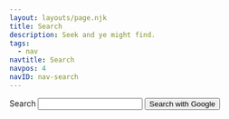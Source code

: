 ```yaml
---
layout: layouts/page.njk
title: Search
description: Seek and ye might find.
tags:
  - nav
navtitle: Search
navpos: 4
navID: nav-search
---
```


<form action="https://www.google.co.uk/search" method="get" class="search">
  <input type="hidden" name="q" id="q" value="site:{{metadata.url}}" />
  <label for="search-str">Search</label>
  <input type="text" name="q" id="search-str" />
  <button type="submit" class="submit" id="search-submit">Search with Google</button>
</form>

